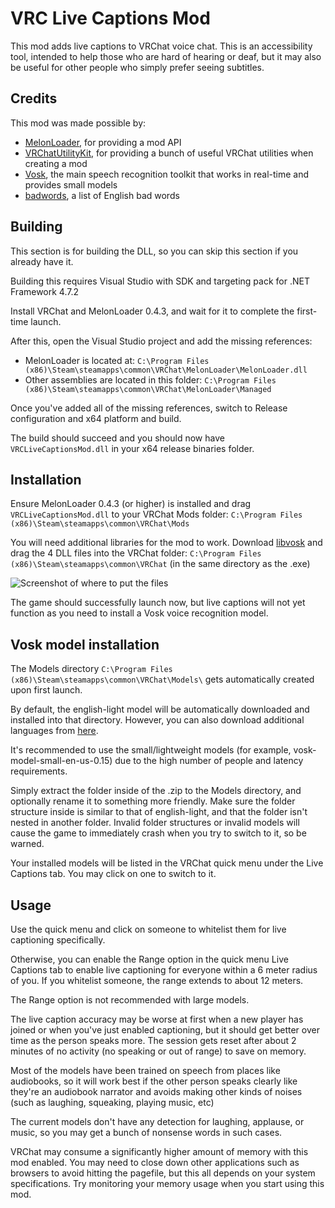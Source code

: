 # VRC Live Captions Mod

This mod adds live captions to VRChat voice chat. This is an accessibility tool, intended to help those who are hard of hearing or deaf, but it may also be useful for other people who simply prefer seeing subtitles.

## Credits

This mod was made possible by:
 * [MelonLoader](https://melonwiki.xyz), for providing a mod API
 * [VRChatUtilityKit](https://github.com/loukylor/VRC-Mods), for providing a bunch of useful VRChat utilities when creating a mod
 * [Vosk](https://alphacephei.com/vosk/), the main speech recognition toolkit that works in real-time and provides small models
 * [badwords](https://github.com/web-mech/badwords), a list of English bad words

## Building

This section is for building the DLL, so you can skip this section if you already have it.

Building this requires Visual Studio with SDK and targeting pack for .NET Framework 4.7.2

Install VRChat and MelonLoader 0.4.3, and wait for it to complete the first-time launch.

After this, open the Visual Studio project and add the missing references:
 * MelonLoader is located at: `C:\Program Files (x86)\Steam\steamapps\common\VRChat\MelonLoader\MelonLoader.dll`
 * Other assemblies are located in this folder: `C:\Program Files (x86)\Steam\steamapps\common\VRChat\MelonLoader\Managed`

Once you've added all of the missing references, switch to Release configuration and x64 platform and build.

The build should succeed and you should now have `VRCLiveCaptionsMod.dll` in your x64 release binaries folder.

## Installation

Ensure MelonLoader 0.4.3 (or higher) is installed and drag `VRCLiveCaptionsMod.dll` to your VRChat Mods folder: `C:\Program Files (x86)\Steam\steamapps\common\VRChat\Mods`

You will need additional libraries for the mod to work. Download [libvosk](https://github.com/alphacep/vosk-api/releases/download/v0.3.30/vosk-win64-0.3.30.zip) and drag the 4 DLL files into the VRChat folder: `C:\Program Files (x86)\Steam\steamapps\common\VRChat` (in the same directory as the .exe)

![Screenshot of where to put the files](https://i.imgur.com/JcoPz5x.png)



The game should successfully launch now, but live captions will not yet function as you need to install a Vosk voice recognition model.

## Vosk model installation

The Models directory `C:\Program Files (x86)\Steam\steamapps\common\VRChat\Models\` gets automatically created upon first launch.

By default, the english-light model will be automatically downloaded and installed into that directory. However, you can also download additional languages from [here](https://alphacephei.com/vosk/models).

It's recommended to use the small/lightweight models (for example, vosk-model-small-en-us-0.15) due to the high number of people and latency requirements.

Simply extract the folder inside of the .zip to the Models directory, and optionally rename it to something more friendly. Make sure the folder structure inside is similar to that of english-light, and that the folder isn't nested in another folder. Invalid folder structures or invalid models will cause the game to immediately crash when you try to switch to it, so be warned.

Your installed models will be listed in the VRChat quick menu under the Live Captions tab. You may click on one to switch to it.


## Usage

Use the quick menu and click on someone to whitelist them for live captioning specifically.

Otherwise, you can enable the Range option in the quick menu Live Captions tab to enable live captioning for everyone within a 6 meter radius of you. If you whitelist someone, the range extends to about 12 meters. 

The Range option is not recommended with large models.

The live caption accuracy may be worse at first when a new player has joined or when you've just enabled captioning, but it should get better over time as the person speaks more. The session gets reset after about 2 minutes of no activity (no speaking or out of range) to save on memory.

Most of the models have been trained on speech from places like audiobooks, so it will work best if the other person speaks clearly like they're an audiobook narrator and avoids making other kinds of noises (such as laughing, squeaking, playing music, etc)

The current models don't have any detection for laughing, applause, or music, so you may get a bunch of nonsense words in such cases.

VRChat may consume a significantly higher amount of memory with this mod enabled. You may need to close down other applications such as browsers to avoid hitting the pagefile, but this all depends on your system specifications. Try monitoring your memory usage when you start using this mod.